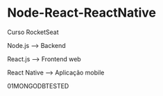 # Node-React-ReactNative
Curso RocketSeat

Node.js --> Backend

React.js --> Frontend web

React Native --> Aplicação mobile

01MONGODBTESTED

